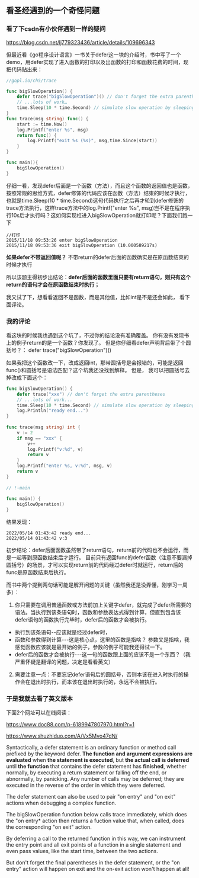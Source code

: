 
## 看圣经遇到的一个奇怪问题



### 看了下csdn有小伙伴遇到一样的疑问

https://blog.csdn.net/lj779323436/article/details/109696343

但最近看《go程序设计语言》一书关于defer这一块的介绍时，书中写了一个demo，用defer实现了进入函数的打印以及出函数的打印和函数花费的时间，现把代码贴出来：
```go
//gopl.io/ch5/trace

func bigSlowOperation() {
    defer trace("bigSlowOperation")() // don't forget the extra parentheses
    // ...lots of work…
    time.Sleep(10 * time.Second) // simulate slow operation by sleeping
}
func trace(msg string) func() {
    start := time.Now()
    log.Printf("enter %s", msg)
    return func() { 
        log.Printf("exit %s (%s)", msg,time.Since(start)) 
    }
}

func main(){
	bigSlowOperation()
}

```

仔细一看，发现defer后面是一个函数（方法），而且这个函数的返回值也是函数，按照常规的思维方式，defer修饰的代码应该在函数（方法）结束的时候才执行，也就是time.Sleep(10 * time.Second)这句代码执行之后再才轮到defer修饰的trace方法执行，这样trace方法中的log.Printf("enter %s", msg)岂不是在程序执行10s后才执行吗？这如何实现杠进入bigSlowOperation就打印呢？下面我们跑一下
```
//打印
2015/11/18 09:53:26 enter bigSlowOperation
2015/11/18 09:53:36 exit bigSlowOperation (10.000589217s)

```

**如果defer不带返回值呢？**
不带return的defer后面的函数确实是在原函数结束的时候才执行


所以该题主得初步出结论：**defer后面的函数里面只要有return语句，则只有这个return的语句才会在原函数结束时执行；**


我又试了下，想看看返回不是函数，而是其他值，比如int是不是还会如此， 看下面评论。

### 我的评论

看这块的时候我也遇到这个坑了，不过你的结论没有准确覆盖。
你有没有发现书上的例子return的是一个函数？你发现了。 但是你仔细看defer声明背后带了个圆括号？：
defer trace("bigSlowOperation")()

如果我把这个函数改一下，改成返回int，那带圆括号是会报错的，可能是返回func()和圆括号是语法匹配？这个坑我还没找到解释。 但是， 我可以把圆括号去掉改成下面这个：
```go
func bigSlowOperation() {
	defer trace("xxx") // don't forget the extra parentheses
	// ...lots of work...
	time.Sleep(10 * time.Second) // simulate slow operation by sleeping
	log.Println("ready end...")
}
 
func trace(msg string) int {
	v := 2
	if msg == "xxx" {
		v++
		log.Printf("v:%d", v)
		return v
	}
	log.Printf("enter %s, v:%d", msg, v)
	return v
}
 
// !-main
 
func main() {
	bigSlowOperation()
}
```

结果发现：
```
2022/05/14 01:43:42 ready end...
2022/05/14 01:43:42 v:3
```
初步结论：defer后面函数虽然带了return语句，return前的代码也不会运行，而是一起等到原函数结束后才运行。 目前只有返回func的defer函数（注意不要漏掉圆括号）的场景，才可以实现return前的代码经过defer时就运行，return后的func是原函数结束后执行。



而书中两个提到两句话可能是解开问题的关键（虽然我还是没弄懂，刚学习一周多）：

1. 你只需要在调用普通函数或方法前加上关键字defer，就完成了defer所需要的语法。当执行到该条语句时，函数和参数表达式得到计算，但直到包含该defer语句的函数执行完毕时，defer后的函数才会被执行。
- 执行到该条语句--应该就是经过defer时，
- 函数和参数得到计算---这是核心点，这里的函数是指啥？ 参数又是指啥，我感觉函数应该就是最开始的例子，参数的例子可能我还得试一下。
- defer后的函数才会被执行---这一句的函数跟上面的应该不是一个东西？（我严重怀疑是翻译的问题，决定是看看英文）

2. 需要注意一点：不要忘记defer语句后的圆括号，否则本该在进入时执行的操作会在退出时执行，而本该在退出时执行的，永远不会被执行。



### 于是我就去看了英文版本
下面2个网址可以在线阅读：

https://www.doc88.com/p-6189947807970.html?r=1

https://www.shuzhiduo.com/A/Vx5Mvo47dN/

Syntactically, a defer statement is an ordinary function or method call prefixed by the keyword defer. 
**The function and argument expressions are evaluated** when **the statement is executed**, but **the actual call is deferred** until **the function** that contains the defer statement has **finished**, whether normally, by executing a return statement or falling off the end, or abnormally, by panicking.
 Any number of calls may be deferred; they are executed in the reverse of the order in which they were deferred.


The defer statement can also be used to pair "on entry" and "on exit" actions when debugging a complex function. 

The bigSlowOperation function below calls trace immediately, which does the "on entry* action then returns a fuction value that, when called, does the corresponding "on exit" action.

By deferring a call to the returned function in this way, we can instrument the entry point and all exit points of a function in a single statement and even pass values, like the start time, between the two actions. 

But don't forget the final parentheses in the defer statement, or the "on entry" action will happen on exit and the on-exit action won't happen at all!
